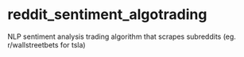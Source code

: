 # reddit_sentiment_algotrading
NLP sentiment analysis trading algorithm that scrapes subreddits (eg. r/wallstreetbets for tsla)
